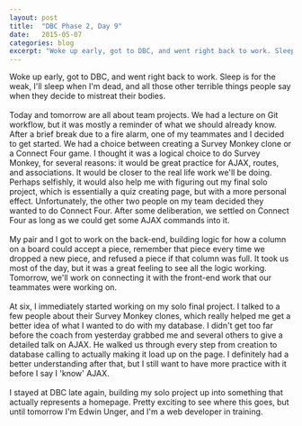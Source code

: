 ```yaml
---
layout: post
title:  "DBC Phase 2, Day 9"
date:   2015-05-07
categories: blog
excerpt: "Woke up early, got to DBC, and went right back to work. Sleep is for the weak, I'll sleep when I'm dead, and all those other terrible things people say when they decide to mistreat their bodies. Today and tomorrow are all about team projects. We had a lecture on Git workflow, but it was mostly a reminder of what we should already know. After a brief break due to a fire alarm, one of my teammates and I decided to get started. We had a choice between creating a Survey Monkey clone or a Connect Four game. I thought it was a logical choice to do Survey Monkey, for several reasons: it would be great practice for AJAX, routes, and associations. It would be closer to the real life work we'll be doing. Perhaps selfishly, it would also help me with figuring out my final solo project, which is essentially a quiz creating page, but with a more personal effect. Unfortunately, the other two people on my team decided they wanted to do Connect Four. After some deliberation, we settled on Connect Four as long as we could get some AJAX commands into it."
---
```


Woke up early, got to DBC, and went right back to work. Sleep is for the weak, I'll sleep when I'm dead, and all those other terrible things people say when they decide to mistreat their bodies.
<br>
<br>
Today and tomorrow are all about team projects. We had a lecture on Git workflow, but it was mostly a reminder of what we should already know. After a brief break due to a fire alarm, one of my teammates and I decided to get started. We had a choice between creating a Survey Monkey clone or a Connect Four game. I thought it was a logical choice to do Survey Monkey, for several reasons: it would be great practice for AJAX, routes, and associations. It would be closer to the real life work we'll be doing. Perhaps selfishly, it would also help me with figuring out my final solo project, which is essentially a quiz creating page, but with a more personal effect. Unfortunately, the other two people on my team decided they wanted to do Connect Four. After some deliberation, we settled on Connect Four as long as we could get some AJAX commands into it.
<br>
<br>
My pair and I got to work on the back-end, building logic for how a column on a board could accept a piece, remember that piece every time we dropped a new piece, and refused a piece if that column was full. It took us most of the day, but it was a great feeling to see all the logic working. Tomorrow, we'll work on connecting it with the front-end work that our teammates were working on.
<br>
<br>
At six, I immediately started working on my solo final project. I talked to a few people about their Survey Monkey clones, which really helped me get a better idea of what I wanted to do with my database. I didn't get too far before the coach from yesterday grabbed me and several others to give a detailed talk on AJAX. He walked us through every step from creation to database calling to actually making it load up on the page. I definitely had a better understanding after that, but I still want to have more practice with it before I say I 'know' AJAX.
<br>
<br>
I stayed at DBC late again, building my solo project up into something that actually represents a homepage. Pretty exciting to see where this goes, but until tomorrow I'm Edwin Unger, and I'm a web developer in training.